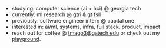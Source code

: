 - studying: computer science (ai + hci) @ georgia tech
- currently: ml research @ gtri & gt fsil 
- previously: software engineer intern @ capital one
- interested in: ai/ml, systems, infra, full stack, product, impact
- reach out for coffee @ [tmago3@gatech.edu](mailto:tmago3@gatech.edu) or check out my [playground](https://www.linkedin.com/in/teghpreet-singh-mago/).
